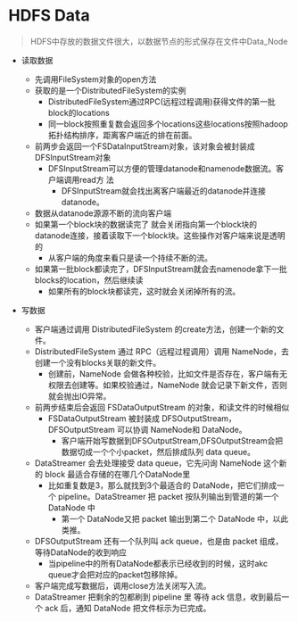 # HDFS Data
> HDFS中存放的数据文件很大，以数据节点的形式保存在文件中Data_Node

* 读取数据
  * 先调用FileSystem对象的open方法 
  * 获取的是一个DistributedFileSystem的实例
    * DistributedFileSystem通过RPC(远程过程调用)获得文件的第一批block的locations
    * 同一block按照重复数会返回多个locations这些locations按照hadoop拓扑结构排序，距离客户端近的排在前面。
  * 前两步会返回一个FSDataInputStream对象，该对象会被封装成 DFSInputStream对象
      * DFSInputStream可以方便的管理datanode和namenode数据流。客户端调用read方 法
        * DFSInputStream就会找出离客户端最近的datanode并连接datanode。
  * 数据从datanode源源不断的流向客户端
  * 如果第一个block块的数据读完了 就会关闭指向第一个block块的datanode连接，接着读取下一个block块。这些操作对客户端来说是透明的
    * 从客户端的角度来看只是读一个持续不断的流。
  * 如果第一批block都读完了，DFSInputStream就会去namenode拿下一批blocks的location，然后继续读
    * 如果所有的block块都读完，这时就会关闭掉所有的流。

* 写数据
  * 客户端通过调用 DistributedFileSystem 的create方法，创建一个新的文件。
  * DistributedFileSystem 通过 RPC（远程过程调用）调用 NameNode，去创建一个没有blocks关联的新文件。
    * 创建前，NameNode 会做各种校验，比如文件是否存在，客户端有无权限去创建等。如果校验通过，NameNode 就会记录下新文件，否则就会抛出IO异常。
  * 前两步结束后会返回 FSDataOutputStream 的对象，和读文件的时候相似
    * FSDataOutputStream 被封装成 DFSOutputStream，DFSOutputStream 可以协调 NameNode和 DataNode。
      * 客户端开始写数据到DFSOutputStream,DFSOutputStream会把数据切成一个个小packet，然后排成队列 data queue。
  * DataStreamer 会去处理接受 data queue，它先问询 NameNode 这个新的 block 最适合存储的在哪几个DataNode里
    * 比如重复数是3，那么就找到3个最适合的 DataNode，把它们排成一个 pipeline。DataStreamer 把 packet 按队列输出到管道的第一个 DataNode 中
      * 第一个 DataNode又把 packet 输出到第二个 DataNode 中，以此类推。
  * DFSOutputStream 还有一个队列叫 ack queue，也是由 packet 组成，等待DataNode的收到响应
    * 当pipeline中的所有DataNode都表示已经收到的时候，这时akc queue才会把对应的packet包移除掉。
  * 客户端完成写数据后，调用close方法关闭写入流。
  * DataStreamer 把剩余的包都刷到 pipeline 里 等待 ack 信息，收到最后一个 ack 后，通知 DataNode 把文件标示为已完成。
